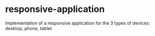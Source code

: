 # responsive-application
Implementation of a responsive application for the 3 types of devices: desktop, phone, tablet.
